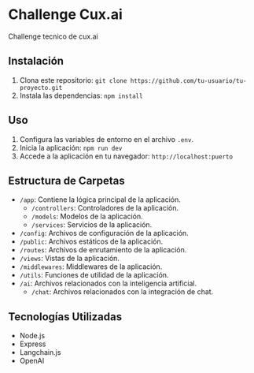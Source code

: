 # Challenge Cux.ai

Challenge tecnico de cux.ai

## Instalación

1. Clona este repositorio: `git clone https://github.com/tu-usuario/tu-proyecto.git`
2. Instala las dependencias: `npm install`

## Uso

1. Configura las variables de entorno en el archivo `.env`.
2. Inicia la aplicación: `npm run dev`
3. Accede a la aplicación en tu navegador: `http://localhost:puerto`

## Estructura de Carpetas

- `/app`: Contiene la lógica principal de la aplicación.
  - `/controllers`: Controladores de la aplicación.
  - `/models`: Modelos de la aplicación.
  - `/services`: Servicios de la aplicación.
- `/config`: Archivos de configuración de la aplicación.
- `/public`: Archivos estáticos de la aplicación.
- `/routes`: Archivos de enrutamiento de la aplicación.
- `/views`: Vistas de la aplicación.
- `/middlewares`: Middlewares de la aplicación.
- `/utils`: Funciones de utilidad de la aplicación.
- `/ai`: Archivos relacionados con la inteligencia artificial.
  - `/chat`: Archivos relacionados con la integración de chat.
 

## Tecnologías Utilizadas

- Node.js
- Express
- Langchain.js
- OpenAI
